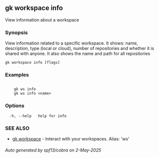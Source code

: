## gk workspace info

View information about a workspace

### Synopsis


View information related to a specific workspace. It shows: name, description, type (local or cloud), 
number of repositories and whether it is shared with anyone. It also shows the name and path for all repositories


```
gk workspace info [flags]
```

### Examples

```

	gk ws info
	gk ws info <name>
```

### Options

```
  -h, --help   help for info
```

### SEE ALSO

* [gk workspace](gk_workspace.md)	 - Interact with your workspaces. Alias: 'ws'

###### Auto generated by spf13/cobra on 2-May-2025
